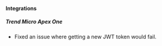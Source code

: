 
#### Integrations
##### Trend Micro Apex One
- Fixed an issue where getting a new JWT token would fail.
